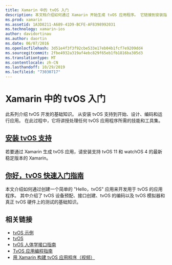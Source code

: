 ```yaml
---
title: Xamarin 中的 tvOS 入门
description: 本文档介绍如何通过 Xamarin 开始生成 tvOS 应用程序。 它链接到安装指南和快速入门指南。
ms.prod: xamarin
ms.assetid: 1A3D8211-A689-41D9-BCFE-AF8398992031
ms.technology: xamarin-ios
author: davidortinau
ms.author: daortin
ms.date: 06/07/2016
ms.openlocfilehash: 3d51e4f3f3f92cbe533e17eb04b1fcf7e9209dd4
ms.sourcegitcommit: 2fbe4932a319af4ebc829f65eb1fb1816ba305d3
ms.translationtype: MT
ms.contentlocale: zh-CN
ms.lasthandoff: 10/29/2019
ms.locfileid: "73030717"
---
```

# <a name="getting-started-with-tvos-in-xamarin"></a>Xamarin 中的 tvOS 入门

此系列介绍 tvOS 开发的基础知识。 从安装 tvOS 支持到开始、设计、编码和运行应用。 在此过程中，它将讲授处理任何 tvOS 应用程序所需的技能和工具集。

## <a name="installing-tvos-supportiostvosget-startedinstallationmd"></a>[安装 tvOS 支持](~/ios/tvos/get-started/installation.md)

若要通过 Xamarin 生成 tvOS 应用，请安装支持 tvOS 11 和 watchOS 4 的最新稳定版本的 Xamarin。

## <a name="hello-tvos-quick-start-guideiostvosget-startedhello-tvosmd"></a>[你好，tvOS 快速入门指南](~/ios/tvos/get-started/hello-tvos.md)

本文介绍如何通过创建一个简单的 "Hello，tvOS" 应用来开发用于 tvOS 的应用程序。 其中介绍了 tvOS 设备预配、接口创建、tvOS 的编码以及 tvOS 模拟器和真正 tvOS 硬件上的测试的基础知识。

## <a name="related-links"></a>相关链接

- [tvOS 示例](https://docs.microsoft.com/samples/browse/?products=xamarin&term=Xamarin.iOS+tvOS)
- [tvOS](https://developer.apple.com/tvos/)
- [tvOS 人体学接口指南](https://developer.apple.com/tvos/human-interface-guidelines/)
- [TvOS 应用编程指南](https://developer.apple.com/library/prerelease/tvos/documentation/General/Conceptual/AppleTV_PG/)
- [用 Xamarin 构建 tvOS 应用程序（视频）](https://university.xamarin.com/lightninglectures/tvos-with-xamarin)
